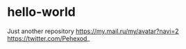 # hello-world
Just another repository
https://my.mail.ru/my/avatar?navi=2
https://twitter.com/Pehexod_
